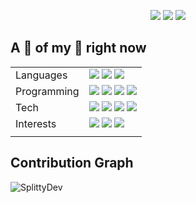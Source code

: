 <p align="center">
  <img src="https://img.shields.io/badge/Marco-ccc?style=for-the-badge&labelColor=ccc" />
  <a href="https://quintschaf.com"><img src="https://img.shields.io/badge/Company-Quintschaf-12a18e?style=for-the-badge&logo=quintschaf&labelColor=12a18e" /></a>
  <img src="https://img.shields.io/badge/Quinten-ccc?style=for-the-badge&labelColor=ccc" />
</p>

## A 📸 of my 🧠 right now

|    |    |
| -- | -- |
| Languages | <img src="https://img.shields.io/badge/Native-German-333?style=for-the-badge" /> <img src="https://img.shields.io/badge/Native-English-333?style=for-the-badge" /> <img src="https://img.shields.io/badge/Learning-Korean-333?style=for-the-badge" /> |
| Programming | <img src="https://img.shields.io/badge/Rust-222?style=for-the-badge&logo=rust&labelColor=222" /> <img src="https://img.shields.io/badge/Swift-e94e35?style=for-the-badge&logo=swift&labelColor=e94e35&logoColor=white" /> <img src="https://img.shields.io/badge/Javascript-c5ae16?style=for-the-badge&logo=javascript&labelColor=c5ae16&logoColor=white" /> <img src="https://img.shields.io/badge/Typescript-166bc5?style=for-the-badge&logo=typescript&labelColor=166bc5&logoColor=white" /> |
| Tech | <img src="https://img.shields.io/badge/Unity-222?style=for-the-badge&logo=unity&labelColor=222&logoColor=white" /> <img src="https://img.shields.io/badge/React-555?style=for-the-badge&logo=react&labelColor=555&logoColor=61dafb" /> <img src="https://img.shields.io/badge/SwiftUI-ddd?style=for-the-badge&logo=swift&labelColor=ddd&logoColor=e94e35" /> <img src="https://img.shields.io/badge/Tauri-fdc131?style=for-the-badge&logo=tauri&labelColor=25c8db&logoColor=white" /> |
| Interests | <img src="https://img.shields.io/badge/Blockchain-222?style=for-the-badge&logo=bitcoin&labelColor=222&logoColor=white" /> <img src="https://img.shields.io/badge/🧬-Genetic%20Engineering-222?style=for-the-badge&labelColor=222&logoColor=white" /> <img src="https://img.shields.io/badge/Anteaters-222?style=for-the-badge&labelColor=222&logoColor=white" /> |
|    |    |

## Contribution Graph

![SplittyDev](https://splitty-github-activity-graph.herokuapp.com/graph?username=SplittyDev&theme=nord&radius=5&hide_border=true&hide_title=true)

<!-- Links -->

[Quintschaf]: https://github.com/Quintschaf
[Compeon]: https://github.com/compeon
<!-- [img1]: https://raw.githubusercontent.com/SplittyDev/splittydev/master/profile-summary-card-output/github_dark/0-profile-details.svg -->
[img2]: https://raw.githubusercontent.com/SplittyDev/splittydev/master/profile-summary-card-output/nord_dark/1-repos-per-language.svg
[img3]: https://raw.githubusercontent.com/SplittyDev/splittydev/master/profile-summary-card-output/nord_dark/2-most-commit-language.svg
[stats]: https://github-readme-stats.vercel.app/api?username=splittydev&count_private=true&show_icons=true&hide_border=true
[stats2]: https://github-readme-stats.vercel.app/api?username=splittydev&count_private=true&theme=nord&show_icons=true&hide_border=false

